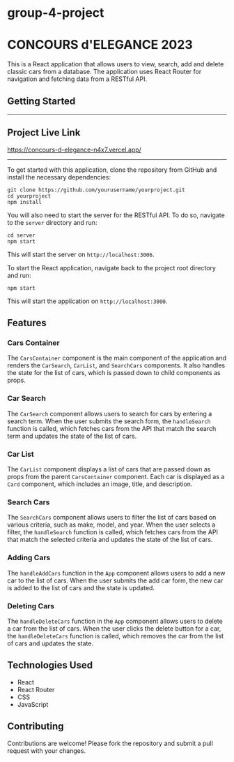 # group-4-project
# CONCOURS d'ELEGANCE 2023

This is a React application that allows users to view, search, add and delete classic cars from a database. The application uses React Router for navigation and fetching data from a RESTful API.

## Getting Started
----------------------------------------------
## Project Live Link

https://concours-d-elegance-n4x7.vercel.app/

----------------------------------------------

To get started with this application, clone the repository from GitHub and install the necessary dependencies:

```
git clone https://github.com/yourusername/yourproject.git
cd yourproject
npm install
```

You will also need to start the server for the RESTful API. To do so, navigate to the `server` directory and run:

```
cd server
npm start
```

This will start the server on `http://localhost:3006`.

To start the React application, navigate back to the project root directory and run:

```
npm start
```

This will start the application on `http://localhost:3000`.

## Features

### Cars Container

The `CarsContainer` component is the main component of the application and renders the `CarSearch`, `CarList`, and `SearchCars` components. It also handles the state for the list of cars, which is passed down to child components as props.

### Car Search

The `CarSearch` component allows users to search for cars by entering a search term. When the user submits the search form, the `handleSearch` function is called, which fetches cars from the API that match the search term and updates the state of the list of cars.

### Car List

The `CarList` component displays a list of cars that are passed down as props from the parent `CarsContainer` component. Each car is displayed as a `Card` component, which includes an image, title, and description.

### Search Cars

The `SearchCars` component allows users to filter the list of cars based on various criteria, such as make, model, and year. When the user selects a filter, the `handleSearch` function is called, which fetches cars from the API that match the selected criteria and updates the state of the list of cars.

### Adding Cars

The `handleAddCars` function in the `App` component allows users to add a new car to the list of cars. When the user submits the add car form, the new car is added to the list of cars and the state is updated.

### Deleting Cars

The `handleDeleteCars` function in the `App` component allows users to delete a car from the list of cars. When the user clicks the delete button for a car, the `handleDeleteCars` function is called, which removes the car from the list of cars and updates the state.

## Technologies Used

- React
- React Router
- CSS
- JavaScript

## Contributing

Contributions are welcome! Please fork the repository and submit a pull request with your changes.
